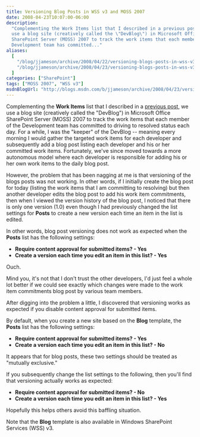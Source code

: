 ```yaml
---
title: Versioning Blog Posts in WSS v3 and MOSS 2007
date: 2008-04-23T10:07:00-06:00
description:
  "Complementing the Work Items list that I described in a previous post , we
  use a blog site (creatively called the \"DevBlog\") in Microsoft Office
  SharePoint Server (MOSS) 2007 to track the work items that each member of the
  Development team has committed..."
aliases:
  [
    "/blog/jjameson/archive/2008/04/22/versioning-blogs-posts-in-wss-v3-and-moss-2007.aspx",
    "/blog/jjameson/archive/2008/04/23/versioning-blogs-posts-in-wss-v3-and-moss-2007.aspx",
  ]
categories: ["SharePoint"]
tags: ["MOSS 2007", "WSS v3"]
msdnBlogUrl: "http://blogs.msdn.com/b/jjameson/archive/2008/04/23/versioning-blogs-posts-in-wss-v3-and-moss-2007.aspx"
---
```


Complementing the **Work Items** list that I described in a
[previous post](/blog/jjameson/2008/04/07/tfs-lite-for-wss-v3), we use a blog
site (creatively called the "DevBlog") in Microsoft Office SharePoint Server
(MOSS) 2007 to track the work items that each member of the Development team has
committed to driving to resolved status each day. For a while, I was the
"keeper" of the DevBlog -- meaning every morning I would gather the targeted
work items for each developer and subsequently add a blog post listing each
developer and his or her committed work items. Fortunately, we've since moved
towards a more autonomous model where each developer is responsible for adding
his or her own work items to the daily blog post.

However, the problem that has been nagging at me is that versioning of the blogs
posts was not working. In other words, if I initially create the blog post for
today (listing the work items that I am committing to resolving) but then
another developer edits the blog post to add his work item commitments, then
when I viewed the version history of the blog post, I noticed that there is only
one version (1.0) even though I had previously changed the list settings for
**Posts** to create a new version each time an item in the list is edited.

In other words, blog post versioning does not work as expected when the
**Posts** list has the following settings:

- **Require content approval for submitted items? - Yes**
- **Create a version each time you edit an item in this list? - Yes**

Ouch.

Mind you, it's not that I don't trust the other developers, I'd just feel a
whole lot better if we could see exactly which changes were made to the work
item commitments blog post by various team members.

After digging into the problem a little, I discovered that versioning works as
expected if you disable content approval for submitted items.

By default, when you create a new site based on the **Blog** template, the
**Posts** list has the following settings:

- **Require content approval for submitted items? - Yes**
- **Create a version each time you edit an item in this list? - No**

It appears that for blog posts, these two settings should be treated as
"mutually exclusive."

If you subsequently change the list settings to the following, then you'll find
that versioning actually works as expected:

- **Require content approval for submitted items? - No**
- **Create a version each time you edit an item in this list? - Yes**

Hopefully this helps others avoid this baffling situation.

Note that the **Blog** template is also available in Windows SharePoint Services
(WSS) v3.
